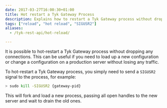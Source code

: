 ```yaml
---
date: 2017-03-27T16:00:30+01:00
title: Hot restart a Tyk Gateway Process
description: Explains how to restart a Tyk Gateway process without dropping any connections
tags: ["reload", "hot reload", "SIGUSR2"]
aliases:
  - /tyk-rest-api/hot-reload/

---
```


It is possible to hot-restart a Tyk Gateway process without dropping any connections. This can be useful if you need to load up a new configuration or change a configuration on a production server without losing any traffic.

To hot-restart a Tyk Gateway process, you simply need to send a `SIGUSR2` signal to the process, for example:

```bash
> sudo kill -SIGUSR2 {gateway-pid}
```

This will fork and load a new process, passing all open handles to the new server and wait to drain the old ones.